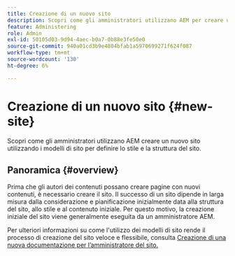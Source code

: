 ```yaml
---
title: Creazione di un nuovo sito
description: Scopri come gli amministratori utilizzano AEM per creare un nuovo sito utilizzando modelli di sito per definire lo stile e la struttura del sito.
feature: Administering
role: Admin
exl-id: 50105d03-9d94-4aec-b0a7-0b88e3fe50e0
source-git-commit: 940a01cd3b9e4804bfab1a5970699271f624f087
workflow-type: tm+mt
source-wordcount: '130'
ht-degree: 6%

---
```


# Creazione di un nuovo sito {#new-site}

Scopri come gli amministratori utilizzano AEM creare un nuovo sito utilizzando i modelli di sito per definire lo stile e la struttura del sito.

## Panoramica {#overview}

Prima che gli autori dei contenuti possano creare pagine con nuovi contenuti, è necessario creare il sito. Il successo di un sito dipende in larga misura dalla considerazione e pianificazione inizialmente data alla struttura del sito, allo stile e al contenuto iniziale. Per questo motivo, la creazione iniziale del sito viene generalmente eseguita da un amministratore AEM.

Per ulteriori informazioni su come l&#39;utilizzo dei modelli di sito rende il processo di creazione del sito veloce e flessibile, consulta [Creazione di una nuova documentazione per l’amministratore del sito.](/help/sites-cloud/administering/site-creation/create-site.md)
